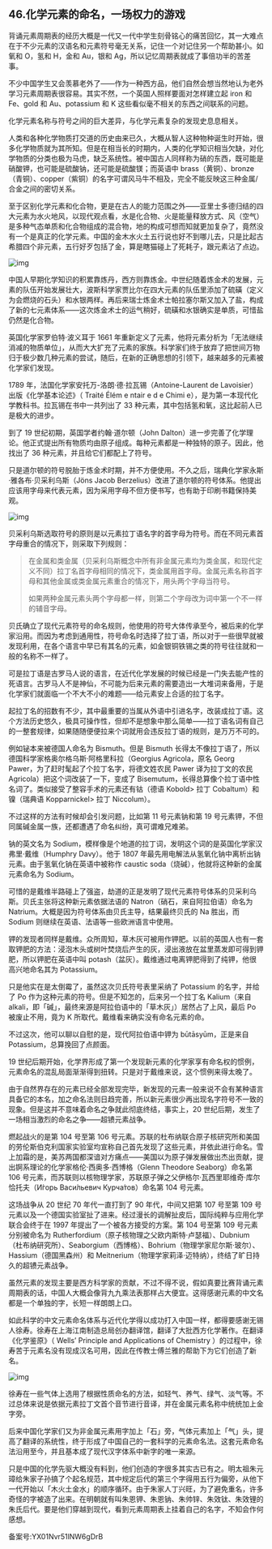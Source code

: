 ## 46.化学元素的命名，一场权力的游戏
背诵元素周期表的经历大概是一代又一代中学生刻骨铭心的痛苦回忆，其一大难点在于不少元素的汉语名和元素符号毫无关系，记住一个对记住另一个帮助甚小。如氧和 O，氢和 H，金和 Au，银和 Ag，所以记忆周期表就成了事倍功半的苦差事。



不少中国学生又会羡慕老外了——作为一种西方品，他们自然会想当然地认为老外学习元素周期表很容易。其实不然，一个英国人照样要面对怎样建立起 iron 和 Fe、gold 和 Au、potassium 和 K 这些看似毫不相关的东西之间联系的问题。



化学元素名称与符号之间的巨大差异，与化学元素复杂的发现史息息相关。



人类和各种化学物质打交道的历史由来已久，大概从智人这种物种诞生时开始，很多化学物质就为其所知。但是在相当长的时期内，人类的化学知识相当欠缺，对化学物质的分类也极为马虎，缺乏系统性。被中国古人同样称为硝的东西，既可能是硝酸钾，也可能是硫酸钠，还可能是硫酸镁；而英语中 brass（黄铜）、bronze（青铜）、copper（紫铜）的名字可谓风马牛不相及，完全不能反映这三种金属/合金之间的密切关系。



至于区别化学元素和化合物，更是在古人的能力范围之外——亚里士多德归结的四大元素为水火地风，以现代观点看，水是化合物、火是能量释放方式、风（空气）是多种气态单质和化合物组成的混合物，地的构成可想而知就更加复杂了，竟然没有一个是真正的化学元素。中国的金木水火土五行说也好不到哪儿去，只是比起古希腊四个非元素，五行好歹包括了金，算是瞎猫碰上了死耗子，跟元素沾了点边。



![img](https://pic2.zhimg.com/v2-eec96b8cd5208e66c9a91e0a61ca4cc8.webp)

中国人早期化学知识的积累靠炼丹，西方则靠炼金。中世纪随着炼金术的发展，元素的队伍开始发展壮大，波斯科学家贾比尔在四大元素的队伍里添加了硫磺（定义为会燃烧的石头）和水银两样。再后来瑞士炼金术士帕拉塞尔斯又加入了盐，构成了新的七元素体系——这次炼金术士的运气稍好，硫磺和水银确实是单质，可惜盐仍然是化合物。



英国化学家罗伯特·波义耳于 1661 年重新定义了元素，他将元素分析为「无法继续消减的物质单位」，从而大大扩充了元素的家族。科学家们终于放弃了把世间万物归于极少数几种元素的尝试，随后，在新的正确思想的引领下，越来越多的元素被化学家们发现。



1789 年，法国化学家安托万-洛朗·德·拉瓦锡（Antoine-Laurent de Lavoisier）出版《化学基本论述》（
 Traité Élém
 e
 ntair
 e
 d
 e
 Chimi
 e），是为第一本现代化学教科书。拉瓦锡在书中一共列出了 33 种元素，其中包括氢和氧，这比起前人已是极大的进步。



到了 19 世纪初期，英国学者约翰·道尔顿（John Dalton）进一步完善了化学理论。他正式提出所有物质均由原子组成。每种元素都是一种独特的原子。因此，他找出了 36 种元素，并且给它们都配上了符号。



只是道尔顿的符号脱胎于炼金术时期，并不方便使用。不久之后，瑞典化学家永斯·雅各布·贝采利乌斯（Jöns Jacob Berzelius）改进了道尔顿的符号体系。他提出应该用字母来代表元素，因为采用字母不但方便书写，也有助于印刷书籍保持美观。



![img](https://pic1.zhimg.com/v2-be3e1721fed1f5aed468443fe11b635f.webp)

贝采利乌斯选取符号的原则是以元素拉丁语名字的首字母为符号。而在不同元素首字母重合的情况下，则采取下列规则：




> 在金属和类金属（贝采利乌斯概念中所有非金属元素均为类金属，和现代定义不同）拉丁名首字母相同的情况下，类金属用首字母。金属元素名称首字母和其他金属或类金属元素重合的情况下，用头两个字母当符号。
>  
> 
> 如果两种金属元素头两个字母都一样，则第二个字母改为词中第一个不一样的辅音字母。
>  
> 
> 
> 


贝氏确立了现代元素符号的命名规则，他使用的符号大体传承至今，被后来的化学家沿用。而因为考虑到通用性，符号命名时选择了拉丁语，所以对于一些很早就被发现利用，在各个语言中早已有其名的元素，如金银铜铁锡之类的符号往往就和一般的名称不一样了。



可是拉丁语是古罗马人说的语言，在近代化学发展的时候已经是一门失去能产性的死语言。古罗马人不是神仙，不可能为后来元素的需要造出一大堆词来备用，于是化学家们就面临一个不大不小的难题——给元素安上合适的拉丁名字。



起拉丁名的招数有不少，其中最重要的当属从外语中引进名字，改装成拉丁语。这个方法历史悠久，极具可操作性，但却不是想象中那么简单——拉丁语名词有自己的一整套规律，如果随随便便拉来个词就用会违反拉丁语的规则，是万万不可的。



例如铋本来被德国人命名为 Bismuth。但是 Bismuth 长得太不像拉丁语了，所以德国科学家格奥尔格乌斯·阿格里科拉（Georgius Agricola，原名 Georg Pawer，为了赶时髦起了个拉丁名字，将德文姓农民 Pawer 译为拉丁文的农民 Agricola）把这个词改装了一下，变成了 Bisemutum，长得总算像个拉丁语中性名词了。类似接受了整容手术的元素还有钴（德语 Kobold> 拉丁 Cobaltum）和镍（瑞典语 Kopparnickel> 拉丁 Niccolum）。



不过这样的方法有时候却会引发问题，比如第 11 号元素钠和第 19 号元素钾，不但同属碱金属一族，还都遭遇了命名纠纷，真可谓难兄难弟。



钠的英文名为 Sodium，模样像是个地道的拉丁词，发明这个词的是英国化学家汉弗里·戴维（Humphry Davy）。他于 1807 年最先用电解法从氢氧化钠中离析出钠元素。由于氢氧化钠在英语中被称作 caustic soda（烧碱），他就将这种新的金属元素命名为 Sodium。



可惜的是戴维半路碰上了强盗，劫道的正是发明了现代元素符号体系的贝采利乌斯。贝氏主张将这种新元素依据法语的 Natron（硝石，来自阿拉伯语）命名为 Natrium。大概是因为符号体系由贝氏主导，结果最终贝氏的 Na 胜出，而 Sodium 则继续在英语、法语等一些欧洲语言中使用。



钾的发现者同样是戴维。众所周知，草木灰可被用作钾肥。以前的英国人也有一套取钾肥的方法：浸泡木头或树叶焚烧后产生的灰，浸出液放在盆里蒸发即可得到钾肥，所以钾肥在英语中叫 potash（盆灰）。戴维通过电离钾肥得到了纯钾，他很高兴地命名其为 Potassium。



只是他实在是太倒霉了，虽然这次贝氏符号表里采纳了 Potassium 的名字，并给了 Po 作为这种元素的符号。但是不知怎的，后来另一个拉丁名 Kalium（来自 alkali，即「碱」，最终来源是阿拉伯语中的「草木灰」）居然占了上风，最后 Po 被废止不用，竟为 K 所取代。戴维看来确实没有命名元素的命。



不过这次，他可以聊以自慰的是，现代阿拉伯语中钾为 būtāsyūm，正是来自 Potassium，总算挽回了点颜面。



19 世纪后期开始，化学界形成了第一个发现新元素的化学家享有命名权的惯例，元素命名的混乱局面渐渐得到扭转。只是对于戴维来说，这个惯例来得太晚了。



由于自然界存在的元素已经全部发现完毕，新发现的元素一般来说不会有某种语言具备它的本名，加之命名法则日趋完善，所以新元素很少再出现名字符号不一致的现象。但是这并不意味着命名之争就此彻底终结，事实上，20 世纪后期，发生了一场相当激烈的命名之争——超镄元素战争。



燃起战火的是第 104 号至第 106 号元素。苏联的杜布纳联合原子核研究所和美国的劳伦斯伯克利国家实验室均宣称自己首先发现了这些元素，并依此进行命名。雪上加霜的是，美苏两国都深谙对方痛点——美国以为原子弹发展做出杰出贡献，提出锕系理论的化学家格伦·西奥多·西博格（Glenn Theodore Seaborg）命名第 106 号元素，而苏联则以核物理学家，苏联原子弹之父伊格尔·瓦西里耶维奇·库尔恰托夫（И́горь Васи́льевич Курча́тов）命名第 104 号元素。



这场战争从 20 世纪 70 年代一直打到了 90 年代，中间又把第 107 号至第 109 号元素以及一个德国实验室扯了进来。经过漫长的调解扯皮后，国际纯粹与应用化学联合会终于在 1997 年提出了一个被各方接受的方案。第 104 号至第 109 号元素分别被命名为 Rutherfordium（原子核物理之父欧内斯特·卢瑟福）、Dubnium（杜布纳研究所）、Seaborgium（西博格）、Bohrium（物理学家尼尔斯·玻尔）、Hassium（德国黑森州）和 Meitnerium（物理学家莉泽·迈特纳），终结了旷日持久的超镄元素战争。



虽然元素的发现主要是西方科学家的贡献，不过不得不说，假如真要比赛背诵元素周期表的话，中国人大概会像背九九乘法表那样占大便宜。这得感谢元素的中文名都是一个单独的字，长短一样朗朗上口。



如此科学的中文元素命名体系与近代化学得以成功打入中国一样，都得要感谢无锡人徐寿。徐寿在上海江南制造总局创办翻译馆，翻译了大批西方化学著作。在翻译《化学鉴原》（
 Wells’ Principle and Applications of Chemistry
 ）的过程中，徐寿苦于元素名没有现成汉名可用，因此在传教士傅兰雅的帮助下为它们创造了新名。



![img](https://pic4.zhimg.com/v2-a825b0d819fcad4a67f78126b281005b.webp)

徐寿在一些气体上选用了根据性质命名的方法，如轻气、养气、绿气、淡气等。不过总体来说是依据元素拉丁文首个音节进行音译，并在金属元素名称中统统加上金字旁。



后来中国化学家们又为非金属元素用字加上「石」旁，气体元素加上「气」头，提高了翻译的系统性，终于形成了中国自己的一套科学的元素命名法。这套元素命名法沿用至今，并且基本成了现代汉字体系中新字的唯一来源。



只是中国的化学先驱大概没有料到，他们创造的字很多其实古已有之。明太祖朱元璋给朱家子孙搞了个起名规范，其中规定后代的第三个字得用五行为偏旁，从他下一代开始以「木火土金水」的顺序循环。由于朱家人丁兴旺，为了避免重名，许多奇怪的字被造了出来。在明朝就有叫朱恩钾、朱恩钠、朱帅锌、朱效钛、朱效锂的朱氏后代。要是他们穿越到现代，看到元素周期表上挂着自己的名字，不知会作何感想。



备案号:YX01Nvr51lNW6gDrB

